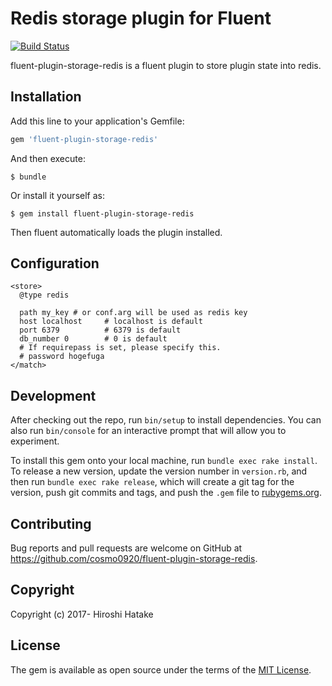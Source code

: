 # Redis storage plugin for Fluent

[![Build Status](https://travis-ci.org/cosmo0920/fluent-plugin-storage-redis.svg?branch=master)](https://travis-ci.org/cosmo0920/fluent-plugin-storage-redis)

fluent-plugin-storage-redis is a fluent plugin to store plugin state into redis.

## Installation

Add this line to your application's Gemfile:

```ruby
gem 'fluent-plugin-storage-redis'
```

And then execute:

    $ bundle

Or install it yourself as:

    $ gem install fluent-plugin-storage-redis

Then fluent automatically loads the plugin installed.

## Configuration

```aconf
<store>
  @type redis

  path my_key # or conf.arg will be used as redis key
  host localhost     # localhost is default
  port 6379          # 6379 is default
  db_number 0        # 0 is default
  # If requirepass is set, please specify this.
  # password hogefuga
</match>
```

## Development

After checking out the repo, run `bin/setup` to install dependencies. You can also run `bin/console` for an interactive prompt that will allow you to experiment.

To install this gem onto your local machine, run `bundle exec rake install`. To release a new version, update the version number in `version.rb`, and then run `bundle exec rake release`, which will create a git tag for the version, push git commits and tags, and push the `.gem` file to [rubygems.org](https://rubygems.org).

## Contributing

Bug reports and pull requests are welcome on GitHub at https://github.com/cosmo0920/fluent-plugin-storage-redis.

## Copyright

Copyright (c) 2017- Hiroshi Hatake

## License

The gem is available as open source under the terms of the [MIT License](http://opensource.org/licenses/MIT).

